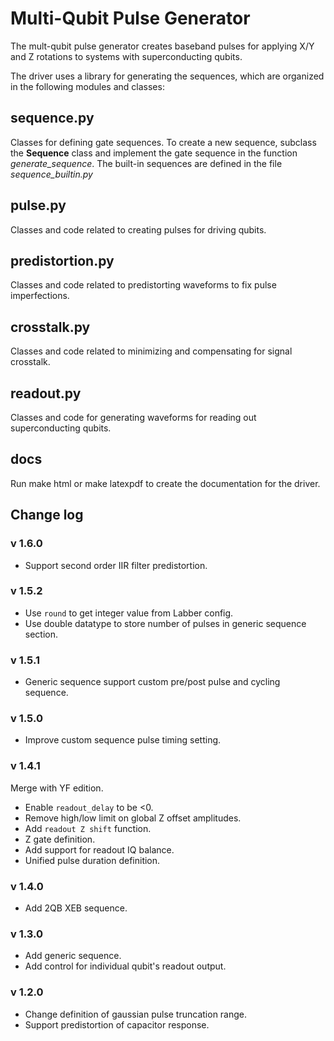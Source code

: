 # Multi-Qubit Pulse Generator
The mult-qubit pulse generator creates baseband pulses for applying X/Y and Z rotations to systems with superconducting qubits.

The driver uses a library for generating the sequences, which are organized in the following modules and classes:

## sequence.py

Classes for defining gate sequences.  To create a new sequence, subclass the **Sequence** class and implement the gate sequence in the function *generate_sequence*.  The built-in sequences are defined in the file *sequence_builtin.py*

## pulse.py

Classes and code related to creating pulses for driving qubits.

## predistortion.py

Classes and code related to predistorting waveforms to fix pulse imperfections.

## crosstalk.py

Classes and code related to minimizing and compensating for signal crosstalk.

## readout.py

Classes and code for generating waveforms for reading out superconducting qubits.

## docs
Run make html or make latexpdf to create the documentation for the driver.


## Change log

### v 1.6.0
- Support second order IIR filter predistortion.

### v 1.5.2
- Use `round` to get integer value from Labber config.
- Use double datatype to store number of pulses in generic sequence section.

### v 1.5.1
- Generic sequence support custom pre/post pulse and cycling sequence.

### v 1.5.0
- Improve custom sequence pulse timing setting.

### v 1.4.1
Merge with YF edition.
- Enable `readout_delay` to be <0.
- Remove high/low limit on global Z offset amplitudes.
- Add `readout Z shift` function.
- Z gate definition.
- Add support for readout IQ balance.
- Unified pulse duration definition. 

### v 1.4.0
- Add 2QB XEB sequence.

### v 1.3.0
- Add generic sequence.
- Add control for individual qubit's readout output.

### v 1.2.0
- Change definition of gaussian pulse truncation range.
- Support predistortion of capacitor response.